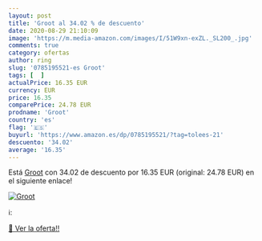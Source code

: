 ```yaml
---
layout: post
title: 'Groot al 34.02 % de descuento'
date: 2020-08-29 21:10:09
image: 'https://m.media-amazon.com/images/I/51W9xn-exZL._SL200_.jpg'
comments: true
category: ofertas
author: ring
slug: '0785195521-es Groot'
tags: [  ]
actualPrice: 16.35 EUR
currency: EUR
price: 16.35
comparePrice: 24.78 EUR
prodname: 'Groot'
country: 'es'
flag: '🇪🇸'
buyurl: 'https://www.amazon.es/dp/0785195521/?tag=tolees-21'
descuento: '34.02'
average: '16.35'
---
```


Está [Groot](https://www.amazon.es/dp/0785195521/?tag=tolees-21) con 34.02 de descuento por 16.35 EUR (original: 24.78 EUR) en el siguiente enlace!

[![Groot](https://m.media-amazon.com/images/I/51W9xn-exZL._SL200_.jpg)](https://www.amazon.es/dp/0785195521/?tag=tolees-21)

ℹ️:


[🛒 Ver la oferta!!](https://www.amazon.es/dp/0785195521/?tag=tolees-21)
